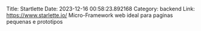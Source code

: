 Title: Startlette
Date: 2023-12-16 00:58:23.892168
Category: backend
Link: https://www.starlette.io/
Micro-Framework web ideal para paginas pequenas e prototipos
